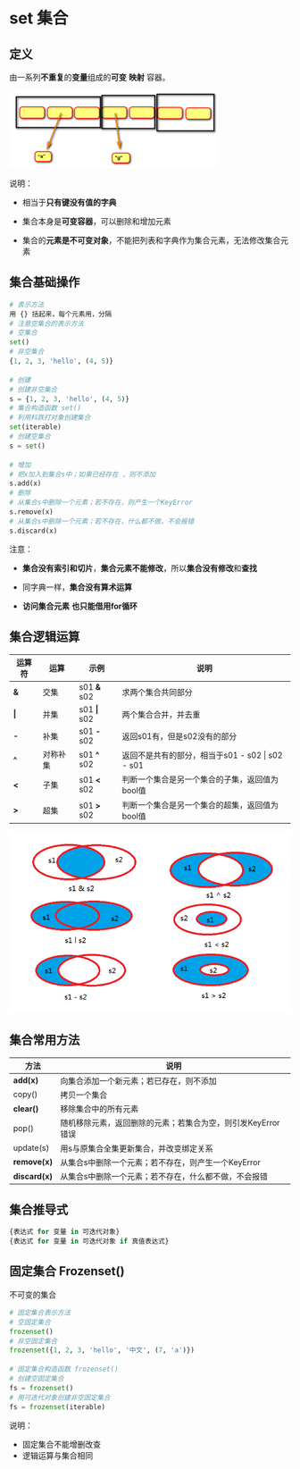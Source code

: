 # set 集合

## 定义

由一系列**不重复**的**变量**组成的**可变** **映射** 容器。

![集合](set.png)

说明：

- 相当于**只有键没有值的字典**

- 集合本身是**可变容器**，可以删除和增加元素

- 集合的**元素是不可变对象**，不能把列表和字典作为集合元素，无法修改集合元素



## 集合基础操作

```python
# 表示方法
用 {} 括起来，每个元素用，分隔
# 注意空集合的表示方法
# 空集合
set()
# 非空集合
{1, 2, 3, 'hello', (4, 5)}

# 创建
# 创建非空集合
s = {1, 2, 3, 'hello', (4, 5)}
# 集合构造函数 set()
# 利用科跌打对象创建集合
set(iterable)
# 创建空集合
s = set()

# 增加
# 把x加入到集合s中；如果已经存在 ，则不添加
s.add(x)
# 删除
# 从集合s中删除一个元素；若不存在，则产生一个KeyError
s.remove(x)
# 从集合s中删除一个元素；若不存在，什么都不做，不会报错
s.discard(x)
```

注意：

- **集合没有索引和切片**，**集合元素不能修改**，所以**集合没有修改**和**查找**

- 同字典一样，**集合没有算术运算**

- **访问集合元素** **也只能借用for循环**



## 集合逻辑运算

| 运算符 | 运算     | 示例            | 说明                                                   |
| ------ | -------- | --------------- | ------------------------------------------------------ |
| **&**  | 交集     | s01 **&** s02   | 求两个集合共同部分                                     |
| **\|** | 并集     | s01 **\|** s02  | 两个集合合并，并去重                                   |
| **-**  | 补集     | s01 **-**   s02 | 返回s01有，但是s02没有的部分                           |
| **^**  | 对称补集 | s01 **^** s02   | 返回不是共有的部分，相当于s01 -   s02   \|   s02 - s01 |
| **<**  | 子集     | s01  **<** s02  | 判断一个集合是另一个集合的子集，返回值为bool值         |
| **>**  | 超集     | s01  **>** s02  | 判断一个集合是另一个集合的超集，返回值为bool值         |

![集合逻辑运算](set_logic.png)



## 集合常用方法

| 方法               | 说明                                                         |
| ------------------ | ------------------------------------------------------------ |
| **add(**x**)**     | 向集合添加一个新元素；若已存在，则不添加                     |
| copy()             | 拷贝一个集合                                                 |
| **clear()**        | 移除集合中的所有元素                                         |
| pop()              | 随机移除元素，返回删除的元素；若集合为空，则引发KeyError错误 |
| update(s)          | 用s与原集合全集更新集合，并改变绑定关系                      |
| **remove(**x**)**  | 从集合s中删除一个元素；若不存在，则产生一个KeyError          |
| **discard(**x**)** | 从集合s中删除一个元素；若不存在，什么都不做，不会报错        |



## 集合推导式

```python
{表达式 for 变量 in 可迭代对象}
{表达式 for 变量 in 可迭代对象 if 真值表达式}
```



## 固定集合 Frozenset()

不可变的集合

```python
# 固定集合表示方法
# 空固定集合
frozenset()
# 非空固定集合
frozenset({1, 2, 3, 'hello', '中文', (7, 'a')})

# 固定集合构造函数 frozenset()
# 创建空固定集合
fs = frozenset()
# 用可迭代对象创建非空固定集合
fs = frozenset(iterable)
```

说明：

- 固定集合不能增删改查
- 逻辑运算与集合相同